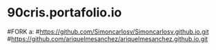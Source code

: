 # 90cris.portafolio.io
#FORK a:
#https://github.com/Simoncarlosv/Simoncarlosv.github.io.git
#https://github.com/ariquelmesanchez/ariquelmesanchez.github.io.git